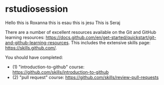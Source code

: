 # rstudiosession

Hello this is Roxanna
this is esau
this is jesu
This is Seraj


There are a number of excellent resources available on the Git and GitHub learning resources: https://docs.github.com/en/get-started/quickstart/git-and-github-learning-resources.
This includes the extensive skills page: https://skills.github.com/.

You should have completed: 
- (1) "introduction-to-github" course: https://github.com/skills/introduction-to-github
- (2) "pull request" course: https://github.com/skills/review-pull-requests
